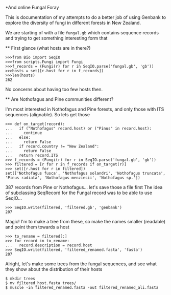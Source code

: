 *And online Fungal Foray

This is documentation of my attempts to do a better job of using Genbank to
explore the diversity of fungi in different forests in New Zealand. 

We are starting of with a file `fungal.gb` which contains sequence records
and trying to get something interesting form that

** First glance (what hosts are in there?)

    >>>from Bio import SeqIO
    >>>from scripts.Fungi import Fungi
    >>>f_records = (Fungi(r) for r in SeqIO.parse('fungal.gb', 'gb'))
    >>>hosts = set([r.host for r in f_records])
    >>>len(hosts)
    262

No concerns about having too few hosts then. 

** Are Nothofagus and Pine communities different?

I'm most interested in Nothofagus 
and Pine forests, and only those with ITS sequences (alignable). So lets
get those
    
    >>> def on_target(record):
    ...   if ("Nothofagus" record.host) or ("Pinus" in record.host):
    ...     continue
    ...   else:
    ...     return False
    ...   if record.country != "New Zealand":
    ...     return False
    ...   return record.ITS
    >>> f_records = (Fungi(r) for r in SeqIO.parse('fungal.gb', 'gb'))
    >>> filtered = [r for r in f_records if on_target(r)]
    >>> set([r.host for r in filtered])
    set(['Nothofagus fusca', 'Nothofagus solandri', 'Nothofagus truncata', 'Pinus radiata', 'Nothofagus menziesii', 'Nothofagus sp.'])
    
387 records from Pine or Nothofagus... let's save those a file first
The idea of subclassing SeqRecord for the Fungal record was to be able
to use SeqIO...
  
    >>> SeqIO.write(filtered, 'filtered.gb', 'genbank') 
    207

Magic! 
I'm to make a tree from these, so make the names smaller (readable) and
point them towards a host
    
    >>> to_rename = filtered[:]
    >>> for record in to_rename:
    ...   record.description = record.host
    >>> SeqIO.write(filtered, 'filtered_renamed.fasta', 'fasta')
    207
     
Alright, let's make some trees from the fungal sequences, and see what
they show about the distribution of their hosts

    $ mkdir trees
    $ mv filtered_host.fasta trees/
    $ muscle -in filtered_renamed.fasta -out filtered_renamed_ali.fasta

    


